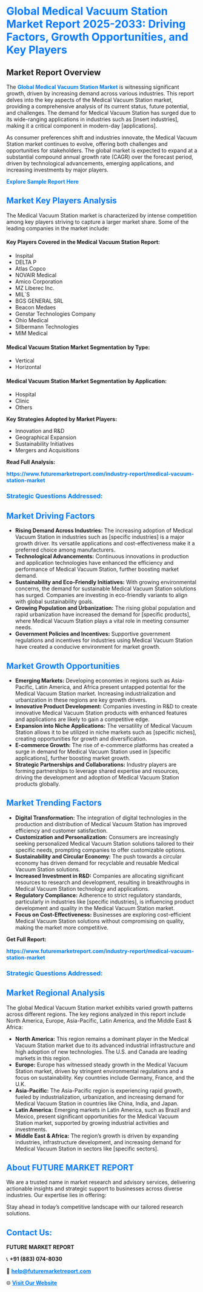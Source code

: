 <h1 style="color: #007BFF;">Global Medical Vacuum Station Market Report 2025-2033: Driving Factors, Growth Opportunities, and Key Players</h1>

<section id="overview">
<h2>Market Report Overview</h2>
<p>The <a href="https://www.futuremarketreport.com/industry-report/medical-vacuum-station-market" style="color: #007BFF; text-decoration: none;"><strong>Global Medical Vacuum Station Market</strong></a> is witnessing significant growth, driven by increasing demand across various industries. This report delves into the key aspects of the Medical Vacuum Station market, providing a comprehensive analysis of its current status, future potential, and challenges. The demand for Medical Vacuum Station has surged due to its wide-ranging applications in industries such as [insert industries], making it a critical component in modern-day [applications].</p>
<p>As consumer preferences shift and industries innovate, the Medical Vacuum Station market continues to evolve, offering both challenges and opportunities for stakeholders. The global market is expected to expand at a substantial compound annual growth rate (CAGR) over the forecast period, driven by technological advancements, emerging applications, and increasing investments by major players.</p>
</section>

<section id="overview">
<p><a href="https://www.futuremarketreport.com/request-sample/reportId=79006" style="color: #007BFF; text-decoration: none;"><strong>Explore Sample Report Here</strong></a></p>
</section>

<section id="key-players">
<h2 style="color: #007BFF;">Market Key Players Analysis</h2>
<p>The Medical Vacuum Station market is characterized by intense competition among key players striving to capture a larger market share. Some of the leading companies in the market include:</p>
<h4>Key Players Covered in the Medical Vacuum Station Report:</h4>
<ul><li>Inspital</li><li>DELTA P</li><li>Atlas Copco</li><li>NOVAIR Medical</li><li>Amico Corporation</li><li>MZ Liberec Inc.</li><li>MIL`S</li><li>BGS GENERAL SRL</li><li>Beacon Medaes</li><li>Genstar Technologies Company</li><li>Ohio Medical</li><li>Silbermann Technologies</li><li>MIM Medical</li></ul>
<h4>Medical Vacuum Station Market Segmentation by Type:</h4>
<ul><li>Vertical</li><li>Horizontal</li></ul>

<h4>Medical Vacuum Station Market Segmentation by Application:</h4>
<ul><li>Hospital</li><li>Clinic</li><li>Others</li></ul>
<p><strong>Key Strategies Adopted by Market Players:</strong></p>
<ul>
<li>Innovation and R&D</li>
<li>Geographical Expansion</li>
<li>Sustainability Initiatives</li>
<li>Mergers and Acquisitions</li>
</ul>
</section>

<section>
<p><strong>Read Full Analysis: </strong></p><a href="https://www.futuremarketreport.com/industry-report/medical-vacuum-station-market" style="color: #007BFF; text-decoration: none;"><strong>https://www.futuremarketreport.com/industry-report/medical-vacuum-station-market</strong></a>
<h3 style="color: #007BFF;">Strategic Questions Addressed:</h3>
</section>

<section id="driving-factors">
<h2 style="color: #007BFF;">Market Driving Factors</h2>
<ul>
<li><strong>Rising Demand Across Industries:</strong> The increasing adoption of Medical Vacuum Station in industries such as [specific industries] is a major growth driver. Its versatile applications and cost-effectiveness make it a preferred choice among manufacturers.</li>
<li><strong>Technological Advancements:</strong> Continuous innovations in production and application technologies have enhanced the efficiency and performance of Medical Vacuum Station, further boosting market demand.</li>
<li><strong>Sustainability and Eco-Friendly Initiatives:</strong> With growing environmental concerns, the demand for sustainable Medical Vacuum Station solutions has surged. Companies are investing in eco-friendly variants to align with global sustainability goals.</li>
<li><strong>Growing Population and Urbanization:</strong> The rising global population and rapid urbanization have increased the demand for [specific products], where Medical Vacuum Station plays a vital role in meeting consumer needs.</li>
<li><strong>Government Policies and Incentives:</strong> Supportive government regulations and incentives for industries using Medical Vacuum Station have created a conducive environment for market growth.</li>
</ul>
</section>

<section id="growth-opportunities">
<h2 style="color: #007BFF;">Market Growth Opportunities</h2>
<ul>
<li><strong>Emerging Markets:</strong> Developing economies in regions such as Asia-Pacific, Latin America, and Africa present untapped potential for the Medical Vacuum Station market. Increasing industrialization and urbanization in these regions are key growth drivers.</li>
<li><strong>Innovative Product Development:</strong> Companies investing in R&D to create innovative Medical Vacuum Station products with enhanced features and applications are likely to gain a competitive edge.</li>
<li><strong>Expansion into Niche Applications:</strong> The versatility of Medical Vacuum Station allows it to be utilized in niche markets such as [specific niches], creating opportunities for growth and diversification.</li>
<li><strong>E-commerce Growth:</strong> The rise of e-commerce platforms has created a surge in demand for Medical Vacuum Station used in [specific applications], further boosting market growth.</li>
<li><strong>Strategic Partnerships and Collaborations:</strong> Industry players are forming partnerships to leverage shared expertise and resources, driving the development and adoption of Medical Vacuum Station products globally.</li>
</ul>
</section>

<section id="trending-factors">
<h2 style="color: #007BFF;">Market Trending Factors</h2>
<ul>
<li><strong>Digital Transformation:</strong> The integration of digital technologies in the production and distribution of Medical Vacuum Station has improved efficiency and customer satisfaction.</li>
<li><strong>Customization and Personalization:</strong> Consumers are increasingly seeking personalized Medical Vacuum Station solutions tailored to their specific needs, prompting companies to offer customizable options.</li>
<li><strong>Sustainability and Circular Economy:</strong> The push towards a circular economy has driven demand for recyclable and reusable Medical Vacuum Station solutions.</li>
<li><strong>Increased Investment in R&D:</strong> Companies are allocating significant resources to research and development, resulting in breakthroughs in Medical Vacuum Station technology and applications.</li>
<li><strong>Regulatory Compliance:</strong> Adherence to strict regulatory standards, particularly in industries like [specific industries], is influencing product development and quality in the Medical Vacuum Station market.</li>
<li><strong>Focus on Cost-Effectiveness:</strong> Businesses are exploring cost-efficient Medical Vacuum Station solutions without compromising on quality, making the market more competitive.</li>
</ul>
</section>

<section>
<p><strong>Get Full Report: </strong></p><a href="https://www.futuremarketreport.com/industry-report/medical-vacuum-station-market" style="color: #007BFF; text-decoration: none;"><strong>https://www.futuremarketreport.com/industry-report/medical-vacuum-station-market</strong></a>
<h3 style="color: #007BFF;">Strategic Questions Addressed:</h3>
</section>


<section id="regional-analysis">
<h2 style="color: #007BFF;">Market Regional Analysis</h2>
<p>The global Medical Vacuum Station market exhibits varied growth patterns across different regions. The key regions analyzed in this report include North America, Europe, Asia-Pacific, Latin America, and the Middle East & Africa:</p>
<ul>
<li><strong>North America:</strong> This region remains a dominant player in the Medical Vacuum Station market due to its advanced industrial infrastructure and high adoption of new technologies. The U.S. and Canada are leading markets in this region.</li>
<li><strong>Europe:</strong> Europe has witnessed steady growth in the Medical Vacuum Station market, driven by stringent environmental regulations and a focus on sustainability. Key countries include Germany, France, and the U.K.</li>
<li><strong>Asia-Pacific:</strong> The Asia-Pacific region is experiencing rapid growth, fueled by industrialization, urbanization, and increasing demand for Medical Vacuum Station in countries like China, India, and Japan.</li>
<li><strong>Latin America:</strong> Emerging markets in Latin America, such as Brazil and Mexico, present significant opportunities for the Medical Vacuum Station market, supported by growing industrial activities and investments.</li>
<li><strong>Middle East & Africa:</strong> The region’s growth is driven by expanding industries, infrastructure development, and increasing demand for Medical Vacuum Station in sectors like [specific sectors].</li>
</ul>
</section>

<footer>
<h2 style="color: #007BFF;">About FUTURE MARKET REPORT</h2>
<p>We are a trusted name in market research and advisory services, delivering actionable insights and strategic support to businesses across diverse industries. Our expertise lies in offering:</p>

<p>Stay ahead in today’s competitive landscape with our tailored research solutions.</p>

<h2 style="color: #007BFF;">Contact Us:</h2>
<p><strong>FUTURE MARKET REPORT</strong></p>
<p>📞 <strong>+91 (883) 074-8030</strong></p>
<p>📧 <strong><a href="mailto:help@futuremarketreport.com" style="color: #007BFF;">help@futuremarketreport.com</a></strong></p>
<p>🌐 <strong><a href="https://www.futuremarketreport.com/" style="color: #007BFF;">Visit Our Website</a></strong></p>
</footer>